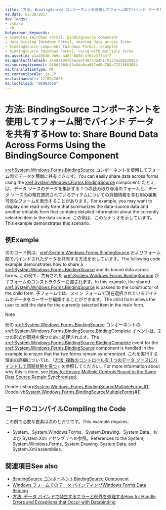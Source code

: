 ```yaml
---
title: '方法: BindingSource コンポーネントを使用してフォーム間でバインド データを共有する'
ms.date: 03/30/2017
dev_langs:
- csharp
- vb
helpviewer_keywords:
- examples [Windows Forms], BindingSource component
- data binding [Windows Forms], sharing data across forms
- BindingSource component [Windows Forms], examples
- BindingSource [Windows Forms], using with multiple forms
ms.assetid: a1a49630-db9c-4485-b888-1f62a373a4f7
ms.openlocfilehash: aa497194fd4ac65f48773a45175333a1d862b453
ms.sourcegitcommit: 9f6df084c53a3da0ea657ed0d708a72213683084
ms.translationtype: MT
ms.contentlocale: ja-JP
ms.lasthandoff: 12/09/2020
ms.locfileid: "96983016"
---
```

# <a name="how-to-share-bound-data-across-forms-using-the-bindingsource-component"></a><span data-ttu-id="74557-102">方法: BindingSource コンポーネントを使用してフォーム間でバインド データを共有する</span><span class="sxs-lookup"><span data-stu-id="74557-102">How to: Share Bound Data Across Forms Using the BindingSource Component</span></span>
<span data-ttu-id="74557-103"><xref:System.Windows.Forms.BindingSource> コンポーネントを使用してフォーム間でデータを簡単に共有できます。</span><span class="sxs-lookup"><span data-stu-id="74557-103">You can easily share data across forms using the <xref:System.Windows.Forms.BindingSource> component.</span></span> <span data-ttu-id="74557-104">たとえば、データ ソースのデータを集計する 1 つの読み取り専用のフォームと、データ ソース内の現在選択されているアイテムについての詳細情報を含む別の編集可能なフォームを表示することがあります。</span><span class="sxs-lookup"><span data-stu-id="74557-104">For example, you may want to display one read-only form that summarizes the data-source data and another editable form that contains detailed information about the currently selected item in the data source.</span></span> <span data-ttu-id="74557-105">この例は、このシナリオを示しています。</span><span class="sxs-lookup"><span data-stu-id="74557-105">This example demonstrates this scenario.</span></span>  
  
## <a name="example"></a><span data-ttu-id="74557-106">例</span><span class="sxs-lookup"><span data-stu-id="74557-106">Example</span></span>  
 <span data-ttu-id="74557-107">次のコード例は、<xref:System.Windows.Forms.BindingSource> およびフォーム間でバインドされたデータを共有する方法を示しています。</span><span class="sxs-lookup"><span data-stu-id="74557-107">The following code example demonstrates how to share a <xref:System.Windows.Forms.BindingSource> and its bound data across forms.</span></span> <span data-ttu-id="74557-108">この例で、共有された <xref:System.Windows.Forms.BindingSource> が子フォームのコンストラクターに渡されます。</span><span class="sxs-lookup"><span data-stu-id="74557-108">In this example, the shared <xref:System.Windows.Forms.BindingSource> is passed to the constructor of the child form.</span></span> <span data-ttu-id="74557-109">子フォームでは、メイン フォームで現在選択されているアイテムのデータをユーザーが編集することができます。</span><span class="sxs-lookup"><span data-stu-id="74557-109">The child form allows the user to edit the data for the currently selected item in the main form.</span></span>  
  
> [!NOTE]
> <span data-ttu-id="74557-110">例の <xref:System.Windows.Forms.BindingSource> コンポーネントの <xref:System.Windows.Forms.BindingSource.BindingComplete> イベントは、2 つの形式が同期を保つために処理されます。</span><span class="sxs-lookup"><span data-stu-id="74557-110">The <xref:System.Windows.Forms.BindingSource.BindingComplete> event for the <xref:System.Windows.Forms.BindingSource> component is handled in the example to ensure that the two forms remain synchronized.</span></span> <span data-ttu-id="74557-111">これを実行する理由の詳細については、「[方法: 複数のコントロールを 1 つのデータ ソースにバインドして同期状態を保つ](../multiple-controls-bound-to-data-source-synchronized.md)」を参照してください。</span><span class="sxs-lookup"><span data-stu-id="74557-111">For more information about why this is done, see [How to: Ensure Multiple Controls Bound to the Same Data Source Remain Synchronized](../multiple-controls-bound-to-data-source-synchronized.md).</span></span>  
  
 [!code-csharp[System.Windows.Forms.BindingSourceMultipleForms#1](~/samples/snippets/csharp/VS_Snippets_Winforms/System.Windows.Forms.BindingSourceMultipleForms/CS/Form1.cs#1)]
 [!code-vb[System.Windows.Forms.BindingSourceMultipleForms#1](~/samples/snippets/visualbasic/VS_Snippets_Winforms/System.Windows.Forms.BindingSourceMultipleForms/VB/Form1.vb#1)]  
  
## <a name="compiling-the-code"></a><span data-ttu-id="74557-112">コードのコンパイル</span><span class="sxs-lookup"><span data-stu-id="74557-112">Compiling the Code</span></span>  
 <span data-ttu-id="74557-113">この例で必要な要素は次のとおりです。</span><span class="sxs-lookup"><span data-stu-id="74557-113">This example requires:</span></span>  
  
- <span data-ttu-id="74557-114">System、System.Windows.Forms、System.Drawing、System.Data、および System.Xml アセンブリへの参照。</span><span class="sxs-lookup"><span data-stu-id="74557-114">References to the System, System.Windows.Forms, System.Drawing, System.Data, and System.Xml assemblies.</span></span>  
  
## <a name="see-also"></a><span data-ttu-id="74557-115">関連項目</span><span class="sxs-lookup"><span data-stu-id="74557-115">See also</span></span>

- [<span data-ttu-id="74557-116">BindingSource コンポーネント</span><span class="sxs-lookup"><span data-stu-id="74557-116">BindingSource Component</span></span>](bindingsource-component.md)
- [<span data-ttu-id="74557-117">Windows フォームでのデータ バインディング</span><span class="sxs-lookup"><span data-stu-id="74557-117">Windows Forms Data Binding</span></span>](../windows-forms-data-binding.md)
- [<span data-ttu-id="74557-118">方法: データ バインドで発生するエラーと例外を処理する</span><span class="sxs-lookup"><span data-stu-id="74557-118">How to: Handle Errors and Exceptions that Occur with Databinding</span></span>](how-to-handle-errors-and-exceptions-that-occur-with-databinding.md)
